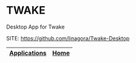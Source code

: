 # TWAKE
 
 Desktop App for Twake
 
 SITE: https://github.com/linagora/Twake-Desktop

 | [Applications](https://portable-linux-apps.github.io/apps.html) | [Home](https://portable-linux-apps.github.io)
 | --- | --- |
